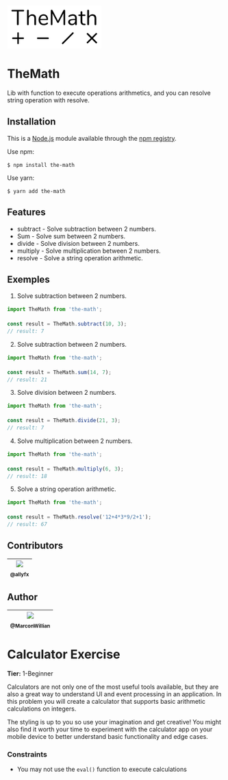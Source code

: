 ![TheMath](./assets/TheMath.png)

# TheMath
Lib with function to execute operations arithmetics, and you can resolve string operation with resolve.

## Installation

This is a [Node.js](https://nodejs.org/en/) module available through the
[npm registry](https://www.npmjs.com/package/the-math).

Use npm:
```
$ npm install the-math
```

Use yarn:
```
$ yarn add the-math
```

## Features

- subtract  - Solve subtraction between 2 numbers.
- Sum       - Solve sum between 2 numbers.
- divide    - Solve division between 2 numbers.
- multiply  - Solve multiplication between 2 numbers.
- resolve   - Solve a string operation arithmetic.

## Exemples

1. Solve subtraction between 2 numbers.

```typescript
import TheMath from 'the-math';

const result = TheMath.subtract(10, 3);
// result: 7

```

2. Solve subtraction between 2 numbers.

```typescript
import TheMath from 'the-math';

const result = TheMath.sum(14, 7);
// result: 21

```

3. Solve division between 2 numbers.

```typescript
import TheMath from 'the-math';

const result = TheMath.divide(21, 3);
// result: 7

```

4. Solve multiplication between 2 numbers.

```typescript
import TheMath from 'the-math';

const result = TheMath.multiply(6, 3);
// result: 18

```

5. Solve a string operation arithmetic.

```typescript
import TheMath from 'the-math';

const result = TheMath.resolve('12+4*3*9/2+1');
// result: 67

```

## Contributors

| [<img src="https://github.com/allyfx.png" width=115><br><sub>@allyfx</sub>](https://github.com/allyfx) |
| :---: |

## Author

| [<img src="https://github.com/MarconWillian.png" width=115><br><sub>@MarconWillian</sub>](https://github.com/MarconWillian) |
| :---: |


# Calculator Exercise

**Tier:** 1-Beginner

Calculators are not only one of the most useful tools available, but they are
also a great way to understand UI and event processing in an application. In
this problem you will create a calculator that supports basic arithmetic
calculations on integers.

The styling is up to you so use your imagination and get creative! You might
also find it worth your time to experiment with the calculator app on your
mobile device to better understand basic functionality and edge cases.

### Constraints

- You may not use the `eval()` function to execute calculations
